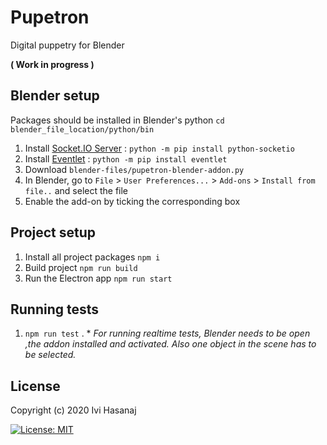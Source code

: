 # Pupetron 
Digital puppetry for Blender

**( Work in progress )**

## Blender setup

Packages should be installed in Blender's python 
`cd blender_file_location/python/bin`

1. Install [Socket.IO Server](https://python-socketio.readthedocs.io/en/latest/server.html) : `python -m pip install python-socketio` 
2. Install [Eventlet](http://eventlet.net/) : `python -m pip install eventlet` 
3. Download `blender-files/pupetron-blender-addon.py`
4. In Blender, go to `File` > `User Preferences...` > `Add-ons` > `Install from file..` and select the file
5. Enable the add-on by ticking the corresponding box

## Project setup

1. Install all project packages `npm i`
2. Build project `npm run build`
3. Run the Electron app `npm run start` 

## Running tests

1. `npm run test` . * *For running realtime tests, Blender needs to be open ,the addon installed and activated. Also one object in the scene has to be selected.*

## License

Copyright (c) 2020 Ivi Hasanaj

[![License: MIT](https://img.shields.io/badge/License-MIT-yellow.svg)](https://opensource.org/licenses/MIT)
